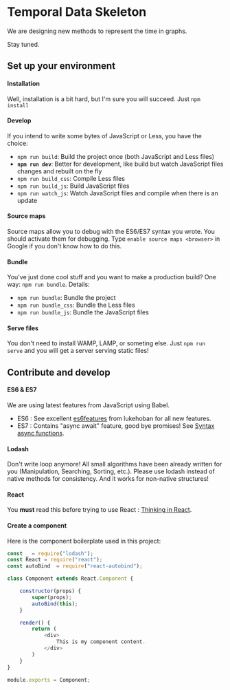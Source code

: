 Temporal Data Skeleton
======================

We are designing new methods to represent the time in graphs.

Stay tuned.

## Set up your environment 

#### Installation

Well, installation is a bit hard, but I'm sure you will succeed. Just `npm install`

#### Develop

If you intend to write some bytes of JavaScript or Less, you have the choice:
* `npm run build`: Build the project once (both JavaScript and Less files)
* **`npm run dev`**: Better for development, like build but watch JavaScript files changes and rebuilt on the fly
* `npm run build_css`: Compile Less files
* `npm run build_js`: Build JavaScript files
* `npm run watch_js`: Watch JavaScript files and compile when there is an update

#### Source maps

Source maps allow you to debug with the ES6/ES7 syntax you wrote.
You should activate them for debugging. Type `enable source maps <browser>` in Google if you don't know how to do this.

#### Bundle

You've just done cool stuff and you want to make a production build? One way: `npm run bundle`. Details:
* `npm run bundle`: Bundle the project
* `npm run bundle_css`: Bundle the Less files
* `npm run bundle_js`: Bundle the JavaScript files

#### Serve files

You don't need to install WAMP, LAMP, or someting else. Just `npm run serve` and you will get a server serving static files!

## Contribute and develop

#### ES6 & ES7

We are using latest features from JavaScript using Babel.

* ES6 : See excellent [es6features](https://github.com/lukehoban/es6features#readme) from lukehoban for all new features.
* ES7 : Contains "async await" feature, good bye promises! See [Syntax async functions](https://babeljs.io/docs/plugins/syntax-async-functions/).

#### Lodash

Don't write loop anymore! All small algorithms have been already written for you (Manipulation, Searching, Sorting, etc.).
Please use lodash instead of native methods for consistency. And it works for non-native structures!

#### React

You **must** read this before trying to use React : [Thinking in React](https://facebook.github.io/react/docs/thinking-in-react.html).

#### Create a component

Here is the component boilerplate used in this project:
```javascript
const _ = require("lodash");
const React = require("react");
const autoBind  = require("react-autobind");

class Component extends React.Component {

    constructor(props) {
        super(props);
        autoBind(this);
    }

    render() {
        return (
            <div>
                This is my component content.
            </div>
        )
    }
}

module.exports = Component;
```